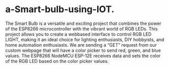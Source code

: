 # a-Smart-bulb-using-IOT.

The Smart Bulb is a versatile and exciting project that combines the power of the ESP8266
microcontroller with the vibrant world of RGB LEDs. This project allows you to create a webbased interface to control RGB LED LIGHT, making it an ideal choice for lighting enthusiasts,
DIY hobbyists, and home automation enthusiasts. We are sending a “GET” request from our
custom webpage that will have a color picker to send red, green, and blue values. The ESP8266
NodeMCU ESP-12E receives data and sets the color of the RGB LED based on the color
picker values.
